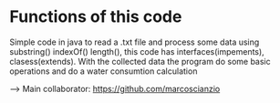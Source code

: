 # Functions of this code
Simple code in java to read a .txt file and process some data using substring() indexOf() length(), this code has interfaces(impements), clasess(extends).
With the collected data the program do some basic operations and do a water consumtion calculation

--> Main collaborator: https://github.com/marcoscianzio
